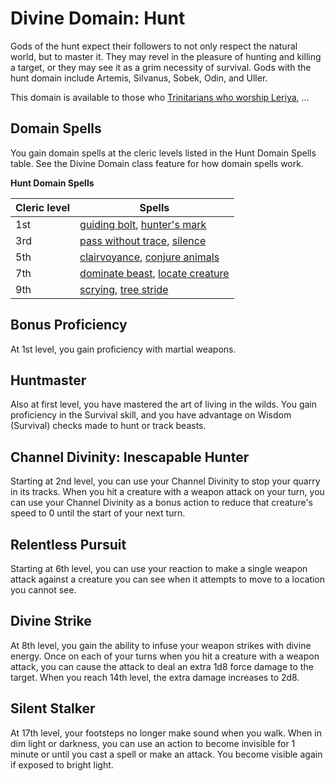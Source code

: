 # Divine Domain: Hunt
Gods of the hunt expect their followers to not only respect the natural world, but to master it. They may revel in the pleasure of hunting and killing a target, or they may see it as a grim necessity of survival. Gods with the hunt domain include Artemis, Silvanus, Sobek, Odin, and Uller.

This domain is available to those who [Trinitarians who worship Leriya](../../Religions/Trinitarian.md#leriya), ...

## Domain Spells
You gain domain spells at the cleric levels listed in the Hunt Domain Spells table. See the Divine Domain class feature for how domain spells work.

**Hunt Domain Spells**

Cleric level | Spells
------------ | ------
1st | [guiding bolt](../../Magic/Spells/guiding-bolt.md), [hunter's mark](../../Magic/Spells/hunters-mark.md)
3rd | [pass without trace](../../Magic/Spells/pass-without-trace.md), [silence](../../Magic/Spells/silence.md)
5th | [clairvoyance](../../Magic/Spells/clairvoyance.md), [conjure animals](../../Magic/Spells/conjure-animals.md)
7th | [dominate beast](../../Magic/Spells/dominate-beast.md), [locate creature](../../Magic/Spells/locate-creature.md)
9th | [scrying](../../Magic/Spells/scrying.md), [tree stride](../../Magic/Spells/tree-stride.md)

## Bonus Proficiency
At 1st level, you gain proficiency with martial weapons.

## Huntmaster
Also at first level, you have mastered the art of living in the wilds. You gain proficiency in the Survival skill, and you have advantage on Wisdom (Survival) checks made to hunt or track beasts.

## Channel Divinity: Inescapable Hunter
Starting at 2nd level, you can use your Channel Divinity to stop your quarry in its tracks. When you hit a creature with a weapon attack on your turn, you can use your Channel Divinity as a bonus action to reduce that creature's speed to 0 until the start of your next turn.

## Relentless Pursuit
Starting at 6th level, you can use your reaction to make a single weapon attack against a creature you can see when it attempts to move to a location you cannot see.

## Divine Strike
At 8th level, you gain the ability to infuse your weapon strikes with divine energy. Once on each of your turns when you hit a creature with a weapon attack, you can cause the attack to deal an extra 1d8 force damage to the target. When you reach 14th level, the extra damage increases to 2d8.

## Silent Stalker
At 17th level, your footsteps no longer make sound when you walk. When in dim light or darkness, you can use an action to become invisible for 1 minute or until you cast a spell or make an attack. You become visible again if exposed to bright light.